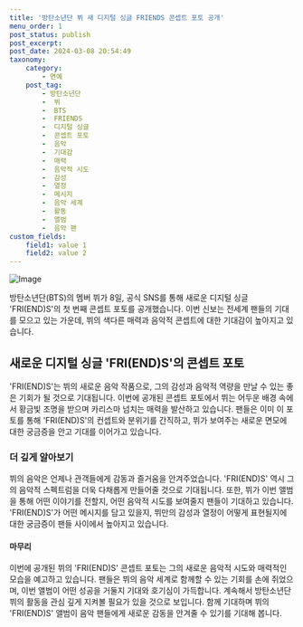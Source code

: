 ```yaml
---
title: '방탄소년단 뷔 새 디지털 싱글 FRIENDS 콘셉트 포토 공개'
menu_order: 1
post_status: publish
post_excerpt: 
post_date: 2024-03-08 20:54:49
taxonomy:
    category:
        - 연예
    post_tag:
        - 방탄소년단
        -  뷔
        -  BTS
        -  FRIENDS
        -  디지털 싱글
        -  콘셉트 포토
        -  음악
        -  기대감
        -  매력
        -  음악적 시도
        -  감성
        -  열정
        -  메시지
        -  음악 세계
        -  활동
        -  앨범
        -  음악 팬
custom_fields:
    field1: value 1
    field2: value 2
---
```


![Image](https://ssl.pstatic.net/mimgnews/image/001/2024/03/08/PYH2024030802160001300_P4_20240308085110365.jpg?type=w540)

방탄소년단(BTS)의 멤버 뷔가 8일, 공식 SNS를 통해 새로운 디지털 싱글 'FRI(END)S'의 첫 번째 콘셉트 포토를 공개했습니다. 이번 신보는 전세계 팬들의 기대를 모으고 있는 가운데, 뷔의 색다른 매력과 음악적 콘셉트에 대한 기대감이 높아지고 있습니다.
## 새로운 디지털 싱글 'FRI(END)S'의 콘셉트 포토
'FRI(END)S'는 뷔의 새로운 음악 작품으로, 그의 감성과 음악적 역량을 만날 수 있는 좋은 기회가 될 것으로 기대됩니다. 이번에 공개된 콘셉트 포토에서 뷔는 어두운 배경 속에서 황금빛 조명을 받으며 카리스마 넘치는 매력을 발산하고 있습니다. 팬들은 이미 이 포토를 통해 'FRI(END)S'의 컨셉트와 분위기를 간직하고, 뷔가 보여주는 새로운 면모에 대한 궁금증을 안고 기대를 이어가고 있습니다.
### 더 깊게 알아보기
뷔의 음악은 언제나 관객들에게 감동과 즐거움을 안겨주었습니다. 'FRI(END)S' 역시 그의 음악적 스펙트럼을 더욱 다채롭게 만들어줄 것으로 기대됩니다. 또한, 뷔가 이번 앨범을 통해 어떤 이야기를 전할지, 어떤 음악적 시도를 보여줄지 팬들이 기대하고 있습니다. 'FRI(END)S'가 어떤 메시지를 담고 있을지, 뷔만의 감성과 열정이 어떻게 표현될지에 대한 궁금증이 팬들 사이에서 높아지고 있습니다.
#### 마무리
이번에 공개된 뷔의 'FRI(END)S' 콘셉트 포토는 그의 새로운 음악적 시도와 매력적인 모습을 예고하고 있습니다. 팬들은 뷔의 음악 세계로 함께할 수 있는 기회를 손에 쥐었으며, 이번 앨범이 어떤 성공을 거둘지 기대와 호기심이 가득합니다. 계속해서 방탄소년단 뷔의 활동을 관심 깊게 지켜볼 필요가 있을 것으로 보입니다. 함께 기대하며 뷔의 'FRI(END)S' 앨범이 음악 팬들에게 새로운 감동을 안겨줄 수 있기를 기대해 봅니다.
